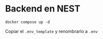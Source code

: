 # Backend en NEST

```
docker compose up -d
```
Copiar el ```.env_template``` y renombrarlo a ```.env```